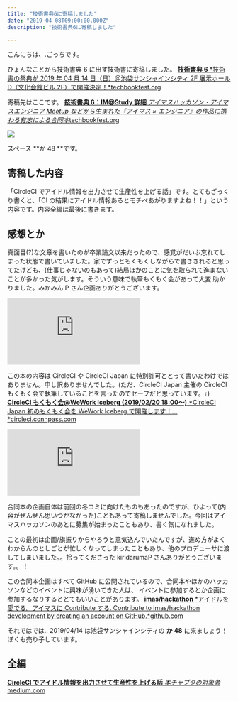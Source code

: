 ```yaml
---
title: "技術書典6に寄稿しました"
date: "2019-04-08T09:00:00.000Z"
description: "技術書典6に寄稿しました"

---
```


こんにちは、.ごっちです。

ひょんなことから技術書典 6 に出す技術書に寄稿しました。
[**技術書典 6**
*技術書の祭典が 2019 年 04 月 14 日（日）＠池袋サンシャインシティ 2F 展示ホール D（文化会館ビル 2F）で開催決定！*techbookfest.org](https://techbookfest.org/event/tbf06)

寄稿先はここです。
[**技術書典 6：IM@Study 詳細**
*アイマスハッカソン・アイマスエンジニア Meetup などから生まれた『アイマス × エンジニア』の作品に携わる有志による合同本*techbookfest.org](https://techbookfest.org/event/tbf06/circle/54670006)

![](https://cdn-images-1.medium.com/max/2692/1*KoD3lNPy7dC3da0gVA2bSg.jpeg)

スペース **か 48 **です。

## 寄稿した内容

「CircleCI でアイドル情報を出力させて生産性を上げる話」です。とてもざっくり書くと、「CI の結果にアイドル情報あるとモチベあがりますよね！！」という内容です。内容全編は最後に書きます。

## 感想とか

真面目(?)な文章を書いたのが卒業論文以来だったので、感覚がだいぶ忘れてしまった状態で書いていました。家でずっともくもくしながらで書ききれると思ってたけども、(仕事じゃないのもあって)結局ほかのことに気を取られて進まないことが多かった気がします。そういう意味で執筆もくもく会があって大変 助かりました。みかみん P さん企画ありがとうございます。

<iframe src="https://medium.com/media/90f645a86edb7d2bd6b0f0fde7c49870" frameborder=0></iframe>

この本の内容は CircleCI や CircleCI Japan に特別許可ととって書いたわけではありません。申し訳ありませんでした。(ただ、CircleCI Japan 主催の CircleCI もくもく会で執筆していることを言ったのでセーフだと思っています。ｪ)
[**CircleCI もくもく会@WeWork Iceberg (2019/02/20 18:00〜)**
*CircleCI Japan 初のもくもく会を WeWork Iceberg で開催します！…*circleci.connpass.com](https://circleci.connpass.com/event/119007/)

<iframe src="https://medium.com/media/272761299f626c020ef3365ceea933a0" frameborder=0></iframe>

合同本の企画自体は前回の冬コミに向けたものもあったのですが、ひよって(内容がぜんぜん思いつかなかった)こともあって寄稿しませんでした。今回はアイマスハッカソンのあとに募集が始まったこともあり、書く気になれました。

ことの最初は企画/旗振りからやろうと意気込んでいたんですが、進め方がよくわからんのとしごとが忙しくなってしまったこともあり、他のプロデューサに渡してしまいました。。拾ってくださった kiridarumaP さんありがとうございます。。！

この合同本企画はすべて GitHub に公開されているので、合同本やほかのハッカソンなどのイベントに興味が湧いてきた人は、 イベントに参加するとか企画に参加するなりするととてもいいことがあります。
[**imas/hackathon**
*アイドルを愛でる。アイマスに Contribute する. Contribute to imas/hackathon development by creating an account on GitHub.*github.com](https://github.com/imas/hackathon)

それではでは.. 2019/04/14 は池袋サンシャインシティの **か 48** に来ましょう！ぼくも売り子しています。

## 全編

[**CircleCI でアイドル情報を出力させて生産性を上げる話**
*本チャプタの対象者*medium.com](https://medium.com/@gggooottto/circleci%E3%81%A7%E3%82%A2%E3%82%A4%E3%83%89%E3%83%AB%E6%83%85%E5%A0%B1%E3%82%92%E5%87%BA%E5%8A%9B%E3%81%95%E3%81%9B%E3%81%A6%E7%94%9F%E7%94%A3%E6%80%A7%E3%82%92%E4%B8%8A%E3%81%92%E3%82%8B%E8%A9%B1-4ee25ffc70a6)

